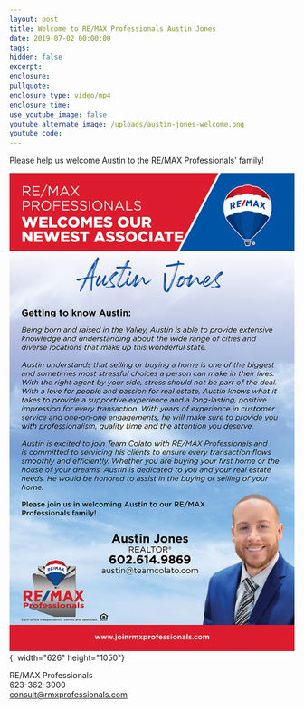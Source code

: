 ```yaml
---
layout: post
title: Welcome to RE/MAX Professionals Austin Jones
date: 2019-07-02 00:00:00
tags:
hidden: false
excerpt:
enclosure:
pullquote:
enclosure_type: video/mp4
enclosure_time:
use_youtube_image: false
youtube_alternate_image: /uploads/austin-jones-welcome.png
youtube_code:
---
```


Please help us welcome Austin to the RE/MAX Professionals' family\!

![](/uploads/austin-jones-welcome.png){: width="626" height="1050"}

RE/MAX Professionals<br>623-362-3000<br>consult@rmxprofessionals.com